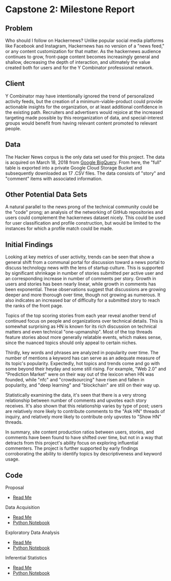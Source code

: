 # Capstone 2: Milestone Report

## Problem

Who should I follow on Hackernews? Unlike popular social media platforms like Facebook and Instagram, Hackernews has no version of a "news feed," or any content customization for that matter. As the hackernews audience continues to grow, front-page content becomes increasingly general and shallow, decreasing the depth of interaction, and ultimately the value created both for users and for the Y Combinator professional network.

## Client

Y Combinator may have intentionally ignored the trend of personalized activity feeds, but the creation of a minimum-viable-product could provide actionable insights for the organization, or at least additional confidence in the existing path. Recruiters and advertisers would rejoice at the increased targeting made possible by this reorganization of data, and special-interest groups would benefit from having relevant content promoted to relevant people.

## Data

The Hacker News corpus is the only data set used for this project. The data is acquired on March 18, 2018 from [Google BigQuery](https://bigquery.cloud.google.com/dataset/bigquery-public-data:hacker_news). From here, the "full" table is exported into a private Google Cloud Storage Bucket and subsequently downloaded as 17 .CSV files. The data consists of "story" and "comment" items with associated information.

## Other Potential Data Sets

A natural parallel to the news prong of the technical community could be the "code" prong; an analysis of the networking of GitHub repositories and users could complement the hackernews dataset nicely. This could be used for user classification and profile construction, but would be limited to the instances for which a profile match could be made.

## Initial Findings

Looking at key metrics of user activity, trends can be seen that show a general shift from a communal portal for discussion toward a news portal to discuss technology news with the lens of startup culture. This is supported by significant shrinkage in number of stories submitted per active user and an corresponding increase in number of comments per story. Growth in users and stories has been nearly linear, while growth in comments has been exponential. These observations suggest that discussions are growing deeper and more thorough over time, though not growing as numerous. It also indicates an increased bar of difficulty for a submitted story to reach the ranks of the front page.

Topics of the top scoring stories from each year reveal another trend of continued focus on people and organizations over technical details. This is somewhat surprising as HN is known for its rich discussion on technical matters and even technical "one-upmanship". Most of the top threads feature stories about more generally relatable events, which makes sense, since the nuanced topics should only appeal to certain niches.

Thirdly, key words and phrases are analyzed in popularity over time. The number of mentions a keyword has can serve as an adequate measure of its topic's popularity. Expectedly, hot topics and trends come and go with some beyond their heyday and some still rising. For example, "Web 2.0" and "Prediction Market" were on their way out of the lexicon when HN was founded, while "nfc" and "crowdsourcing" have risen and fallen in popularity, and "deep learning" and "blockchain" are still on their way up.

Statistically examining the data, it's seen that there is a very strong relationship between number of comments and upvotes each story receives. It's also shown that this relationship varies by type of post; users are relatively more likely to contribute comments to the "Ask HN" threads of inquiry, and relatively more likely to contribute only upvotes to "Show HN" threads.

In summary, site content production ratios between users, stories, and comments have been found to have shifted over time, but not in a way that detracts from this project's ability focus on exploring influential commenters. The project is further supported by early findings corroborating the ability to identify topics by descriptiveness and keyword usage.

## Code

Proposal
 - [Read Me](Proposal.md)

Data Acquisition
 - [Read Me](Data%20Acquisition.md)
 - [Python Notebook](Data%2Acquisition.ipynb)

Exploratory Data Analysis
 - [Read Me](Exploratory%20Data%20Analysis.md)
 - [Python Notebook](Exploratory%20Data%20Analysis.ipynb)

Inferential Statistics
 - [Read Me](Inferential%20Statistics.md)
 - [Python Notebook](Inferential%20Statistics.ipynb)
